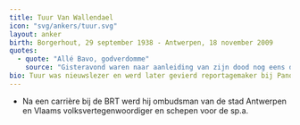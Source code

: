 ```yaml
---
title: Tuur Van Wallendael
icon: "svg/ankers/tuur.svg"
layout: anker
birth: Borgerhout, 29 september 1938 - Antwerpen, 18 november 2009
quotes:
  - quote: "Allé Bavo, godverdomme"
    source: "Gisteravond waren naar aanleiding van zijn dood nog eens de klassieke beelden te zien van Van Wallendael op het strand van Zeebrugge, scheldend op collega Bavo Claes."
bio: Tuur was nieuwslezer en werd later gevierd reportagemaker bij Panorama.
---
```


*  Na een carrière bij de BRT werd hij ombudsman van de stad Antwerpen en Vlaams volksvertegenwoordiger en schepen voor de sp.a.
